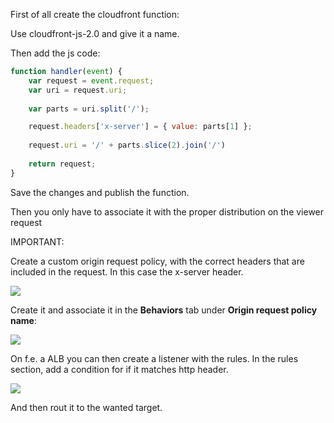 First of all create the cloudfront function:

Use cloudfront-js-2.0 and give it a name.

Then add the js code:

```javascript
function handler(event) {
    var request = event.request;
    var uri = request.uri;
    
    var parts = uri.split('/');

    request.headers['x-server'] = { value: parts[1] };
    
    request.uri = '/' + parts.slice(2).join('/')
    
    return request;
}
```



Save the changes and publish the function.

Then you only have to associate it with the proper distribution on the viewer request



IMPORTANT:

Create a custom origin request policy, with the correct headers that are included in the request. In this case the x-server header.

![](https://slabstatic.com/prod/uploads/ptzfq7y2/posts/images/preload/V2B21F0G9P1aqlM6cVKepQaS.png)

Create it and associate it in the **Behaviors** tab under **Origin request policy name**:

![](https://slabstatic.com/prod/uploads/ptzfq7y2/posts/images/preload/n4YDXWGW3qshQ5LUp_btrbRU.png)







On f.e. a ALB you can then create a listener with the rules. In the rules section, add a condition for if it matches http header.

![](https://slabstatic.com/prod/uploads/ptzfq7y2/posts/images/preload/HIBrWPGz_HmuhhMFdfUEAFlq.png)

And then rout it to the wanted target.
